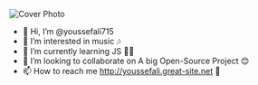 ![Cover Photo](https://i.imgur.com/38h7OUG.png)
- 👋 Hi, I’m @youssefali715
- 👀 I’m interested in music 🎶
- 🌱 I’m currently learning JS 👨‍💻
- 💞️ I’m looking to collaborate on A big Open-Source Project 😊
- 📫 How to reach me http://youssefali.great-site.net 📮

<!---
youssefali715/youssefali715 is a ✨ special ✨ repository because its `README.md` (this file) appears on your GitHub profile.
You can click the Preview link to take a look at your changes.
--->
